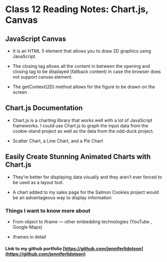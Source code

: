 # Class 12 Reading Notes: Chart.js, Canvas

## JavaScript Canvas

- It is an HTML 5 element that allows you to draw 2D graphics using JavaScript.

- The closing tag allows all the content in between the opening and closing tag to be displayed (fallback content) in case the browser does not support canvas element.

- The getContext(2D) method allows for the figure to be drawn on the screen

## Chart.js Documentation

- Chart.js is a charting library that works well with a lot of JavaScript frameworks. I could use Chart.js to graph the input data from the cookie-stand project as well as the data from the odd-duck project.

- Scatter Chart, a Line Chart, and a Pie Chart

## Easily Create Stunning Animated Charts with Chart.js

- They’re better for displaying data visually and they aren’t ever forced to be used as a layout tool.

- A chart added to my sales page for the Salmon Cookies project would be an advantageous way to display  information
 
### Things I want to know more about

- From object to iframe — other embedding technologies (YouTube , Google Maps)

- iframes in detail 

#### Link to my github portfolio [https://github.com/jenniferlidotson](https://github.com/jenniferlidotson)
